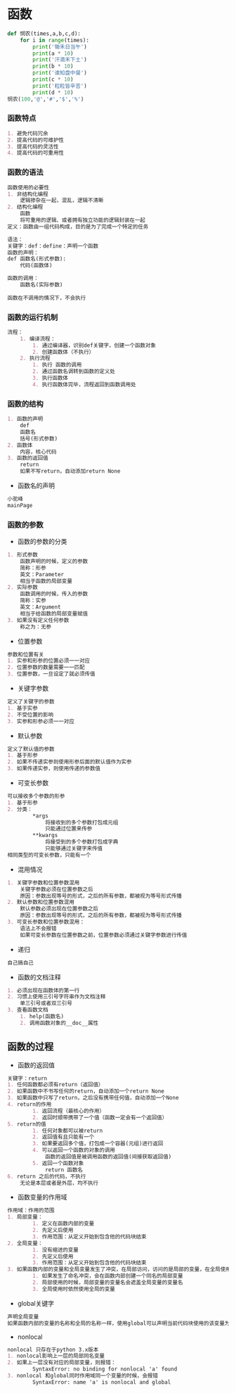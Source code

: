# 函数

~~~python
def 悯农(times,a,b,c,d):
    for i in range(times):
        print('锄禾日当午')
        print(a * 10)
        print('汗滴禾下土')
        print(b * 10)
        print('谁知盘中餐')
        print(c * 10)
        print('粒粒皆辛苦')
        print(d * 10)
悯农(100,'@','#','$','%')
~~~

### 函数特点

~~~markdown
1. 避免代码冗余
2. 提高代码的可维护性
3. 提高代码的灵活性
4. 提高代码的可重用性
~~~

### 函数的语法

~~~markdown
函数使用的必要性
1. 非结构化编程
	逻辑掺杂在一起，混乱，逻辑不清晰
2. 结构化编程
	函数
	将可重用的逻辑、或者拥有独立功能的逻辑封装在一起
定义：函数由一组代码构成，目的是为了完成一个特定的任务

语法：
关键字：def：define：声明一个函数
函数的声明：
def 函数名(形式参数):
	代码(函数体)

函数的调用：
	函数名(实际参数)
	
函数在不调用的情况下，不会执行
~~~

### 函数的运行机制

~~~markdown
流程：
	1. 编译流程：
		1. 通过编译器，识别def关键字，创建一个函数对象
		2. 创建函数体（不执行）
	2. 执行流程
		1. 执行 函数的调用
		2. 通过函数名调转到函数的定义处
		3. 执行函数体
		4. 执行函数体完毕，流程返回到函数调用处
~~~

### 函数的结构

~~~markdown
1. 函数的声明
	def
	函数名
	括号(形式参数)
2. 函数体
	内容，核心代码
3. 函数的返回值
	return
	如果不写return，自动添加return None
~~~

- 函数名的声明

~~~markdown
小驼峰
mainPage
~~~

### 函数的参数

- 函数的参数的分类

~~~markdown
1. 形式参数
	函数声明的时候，定义的参数
	简称：形参
	英文：Parameter
	相当于函数的局部变量
2. 实际参数
	函数调用的时候，传入的参数
	简称：实参
	英文：Argument
	相当于给函数的局部变量赋值
3. 如果没有定义任何参数
	称之为：无参
~~~

- 位置参数

~~~markdown
参数和位置有关
1. 实参和形参的位置必须一一对应
2. 位置参数的数量需要一一匹配
3. 位置参数，一旦设定了就必须传值
~~~

- 关键字参数

~~~markdown
定义了关键字的参数
1. 基于实参
2. 不受位置的影响
3. 实参和形参必须一一对应
~~~

- 默认参数

~~~markdown
定义了默认值的参数
1. 基于形参
2. 如果不传递实参则使用形参后面的默认值作为实参
3. 如果传递实参，则使用传递的参数值
~~~

- 可变长参数

~~~markdown
可以接收多个参数的形参
1. 基于形参
2. 分类：
		*args
			将接收到的多个参数打包成元组
			只能通过位置来传参
		**kwargs
			将接受到的多个参数打包成字典
            只能够通过关键字来传值
相同类型的可变长参数，只能有一个
~~~

- 混用情况

~~~markdown
1. 关键字参数和位置参数混用
	关键字参数必须在位置参数之后
	原因：参数出现等号的形式，之后的所有参数，都被视为等号形式传播
2. 默认参数和位置参数混用
	默认参数必须出现在位置参数之后
	原因：参数出现等号的形式，之后的所有参数，都被视为等号形式传播
3. 可变长参数和位置参数混用：
	语法上不会报错
	如果可变长参数在位置参数之前，位置参数必须通过关键字参数进行传值
~~~

- 递归

~~~markdown
自己搞自己
~~~

- 函数的文档注释

~~~markdown
1. 必须出现在函数体的第一行
2. 习惯上使用三引号字符串作为文档注释
	单三引号或者双三引号
3. 查看函数文档
	1. help(函数名)
	2. 调用函数对象的__doc__属性
~~~

## 函数的过程

- 函数的返回值

~~~markdown
关键字：return
1. 任何函数都必须有return（返回值）
2. 如果函数中不书写任何的return，自动添加一个return None
3. 如果函数中只写了return，之后没有携带任何值，自动添加一个None
4. return的作用
		1. 返回流程（最核心的作用）
		2. 返回时顺带携带了一个值（函数一定会有一个返回值）
5. return的值
		1. 任何对象都可以被return
		2. 返回值有且只能有一个
		3. 如果要返回多个值，打包成一个容器(元组)进行返回
		4. 可以返回一个函数的对象的调用
			函数的返回值是被调用函数的返回值(间接获取返回值)
		5. 返回一个函数对象
			return 函数名
6. return 之后的代码，不执行
	无论是本层或者是外层，均不执行
~~~

- 函数变量的作用域

~~~markdown
作用域：作用的范围
1. 局部变量：
		1. 定义在函数内部的变量
		2. 先定义后使用
		3. 作用范围：从定义开始到包含他的代码块结束
2. 全局变量：
		1. 没有缩进的变量
		2. 先定义后使用
		3. 作用范围：从定义开始到包含他的代码块结束
3. 如果函数内部的变量和全局变量发生了冲突，在局部访问，访问的是局部的变量，在全局使用的是全局的变量---相互不干扰(修改局部变量，全局不受影响)
		1. 如果发生了命名冲突，会在函数内部创建一个同名的局部变量
		2. 局部使用的时候，局部变量的变量名会遮盖全局变量的变量名
		3. 全局使用时依然使用全局的变量
~~~

- global关键字

~~~markdown
声明全局变量
如果函数内部的变量的名称和全局的名称一样，使用global可以声明当前代码块使用的该变量为全局变量
~~~

- nonlocal

~~~markdown
nonlocal 只存在于python 3.x版本
1. nonlocal影响上一层的局部同名变量
2. 如果上一层没有对应的局部变量，则报错：
		SyntaxError: no binding for nonlocal 'a' found
3. nonlocal 和global同时作用域同一个变量的时候，会报错
		SyntaxError: name 'a' is nonlocal and global
~~~













